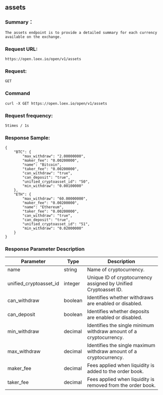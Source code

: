 ## assets

### Summary：

```The assets endpoint is to provide a detailed summary for each currency available on the exchange.```

### Request URL:

```https://open.loex.io/open/v1/assets```

### Request:

```GET```

### Command
```curl -X GET https://open.loex.io/open/v1/assets```

### Request frequency:

```5times / 1s```

### Response Sample:

```
{
	"BTC": {
		"max_withdraw": "2.00000000",
		"maker_fee": "0.00200000",
		"name": "Bitcoin",
		"taker_fee": "0.00200000",
		"can_withdraw": "true",
		"can_deposit": "true",
		"unified_cryptoasset_id": "50",
		"min_withdraw": "0.00100000"
	},
	"ETH": {
		"max_withdraw": "60.00000000",
		"maker_fee": "0.00200000",
		"name": "Ethereum",
		"taker_fee": "0.00200000",
		"can_withdraw": "true",
		"can_deposit": "true",
		"unified_cryptoasset_id": "51",
		"min_withdraw": "0.02000000"
	}
}
```
### Response Parameter Description

| Parameter | Type | Description |
| --- | --- | --- |
| name | string | Name of cryptocurrency. |
| unified_cryptoasset_id | integer | Unique ID of cryptocurrency assigned by Unified Cryptoasset ID. |
| can_withdraw | boolean | Identifies whether withdraws are enabled or disabled. |
| can_deposit | boolean | Identifies whether deposits are enabled or disabled. |
| min_withdraw | decimal | Identifies the single minimum withdraw amount of a cryptocurrency. |
| max_withdraw | decimal | Identifies the single maximum withdraw amount of a cryptocurrency. |
| maker_fee | decimal | Fees applied when liquidity is added to the order book. |
| taker_fee | decimal | Fees applied when liquidity is removed from the order book. |
